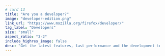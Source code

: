 ```yaml
---
# card 13
title: "Are you a developer?"
image: "developer-edition.png"
link_url: "https://www.mozilla.org/firefox/developer/"
tag_label: "Developers"
size: "small"
aspect_ratio: "3-2"
include_highres_image: false
desc: "Get the latest features, fast performance and the development tools you need to build for the open web with Firefox Develop Edition."
---
```

